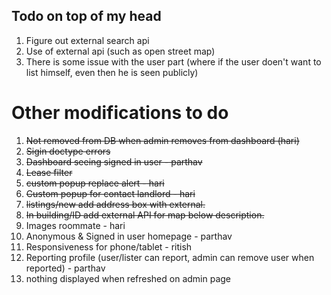 ## Todo on top of my head

1. Figure out external search api
2. Use of external api (such as open street map)
3. There is some issue with the user part (where if the user doen't want to list himself, even then he is seen publicly)

# Other modifications to do

1. ~~Not removed from DB when admin removes from dashboard (hari)~~
2. ~~Sigin doctype errors~~
3. ~~Dashboard seeing signed in user - parthav~~
4. ~~Lease filter~~
5. ~~custom popup replace alert - hari~~
6. ~~Custom popup for contact landlord - hari~~
7. ~~listings/new add address box with external.~~
8. ~~In building/ID add external API for map below description.~~
9. Images roommate - hari
10. Anonymous & Signed in user homepage - parthav
11. Responsiveness for phone/tablet - ritish
12. Reporting profile (user/lister can report, admin can remove user when reported) - parthav
13. nothing displayed when refreshed on admin page
